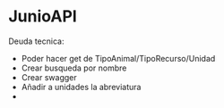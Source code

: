 # JunioAPI
Deuda tecnica:

* Poder hacer get de TipoAnimal/TipoRecurso/Unidad
* Crear busqueda por nombre
* Crear swagger
* Añadir a unidades la abreviatura
* 
